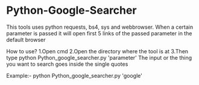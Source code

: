 # Python-Google-Searcher
This tools uses python requests, bs4, sys and webbrowser. When a certain parameter is passed it will open first 5 links of the passed parameter in the default browser

How to use? 
1.Open cmd 
2.Open the directory where the tool is at 
3.Then type python Python_google_searcher.py 'parameter' 
The input or the thing you want to search goes inside the single quotes 

Example:- 
python Python_google_searcher.py 'google' 
